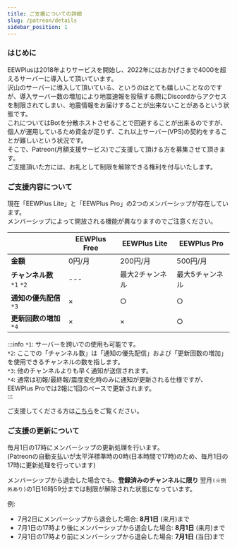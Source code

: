 ```yaml
---
title: ご支援についての詳細
slug: /patreon/details
sidebar_position: 1
---
```


### はじめに
EEWPlusは2018年よりサービスを開始し、2022年にはおかげさまで4000を超えるサーバーに導入して頂いています。  
沢山のサーバーに導入して頂いている、というのはとても嬉しいことなのですが、導入サーバー数の増加により地震速報を投稿する際にDiscordからアクセスを制限されてしまい、地震情報をお届けすることが出来ないことがあるという状態です。  
これについてはBotを分散ホストさせることで回避することが出来るのですが、個人が運用しているため資金が足りず、これ以上サーバー(VPS)の契約をすることが難しいという状況です。  
そこで、Patreon(月額支援サービス)でご支援して頂ける方を募集させて頂きます。  
ご支援頂いた方には、お礼として制限を解除できる権利を付与いたします。 

### ご支援内容について
現在「EEWPlus Lite」と「EEWPlus Pro」の2つのメンバーシップが存在しています。  
メンバーシップによって開放される機能が異なりますのでご注意ください。  

| | EEWPlus Free | EEWPlus Lite | EEWPlus Pro |
|---|---|---|---|
| **金額** | 0円/月 | 200円/月 | 500円/月 |
| **チャンネル数** `*1` `*2`| --- | 最大2チャンネル | 最大5チャンネル |
| **通知の優先配信** `*3` | × | ○ | ○ |
| **更新回数の増加** `*4` | × | × | ○ |
  
:::info
`*1`: サーバーを跨いでの使用も可能です。  
`*2`: ここでの「チャンネル数」は「通知の優先配信」および「更新回数の増加」を使用できるチャンネルの数を指します。  
`*3`: 他のチャンネルよりも早く通知が送信されます。  
`*4`: 通常は初報/最終報/震度変化時のみに通知が更新される仕様ですが、EEWPlus Proでは2報に1回のペースで更新されます。  
:::

ご支援してくださる方は[こちら](support.md)をご覧ください。

### ご支援の更新について
毎月1日の17時にメンバーシップの更新処理を行います。  
(Patreonの自動支払いが太平洋標準時の0時(日本時間で17時)のため、毎月1日の17時に更新処理を行っています)  
  
メンバーシップから退会した場合でも、**登録済みのチャンネルに限り** 翌月`(※例外あり)`の1日16時59分までは制限が解除された状態になっています。  

例:
- 7月2日にメンバーシップから退会した場合: **8月1日** (来月)まで
- 7月1日の17時より後にメンバーシップから退会した場合: **8月1日** (来月)まで
- 7月1日の17時より前にメンバーシップから退会した場合: **7月1日** (当日)まで